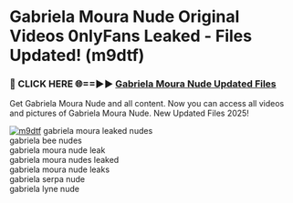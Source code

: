 # Gabriela Moura Nude Original Videos 0nlyFans Leaked - Files Updated! (m9dtf)

<h3>🔴 CLICK HERE 🌐==►► <a href="https://tinyurl.com/4mcuefdz" rel="nofollow">Gabriela Moura Nude Updated Files</a></h3>

Get Gabriela Moura Nude and all content. Now you can access all videos and pictures of Gabriela Moura Nude. New Updated Files 2025!

[![m9dtf](https://i.imgur.com/StAQSOY.gif)](https://tinyurl.com/4mcuefdz)
gabriela moura leaked nudes<br>
gabriela bee nudes<br>
gabriela moura nude leak<br>
gabriela moura nudes leaked<br>
gabriela moura nude leaks<br>
gabriela serpa nude<br>
gabriela lyne nude